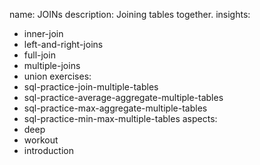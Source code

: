 name: JOINs
description: Joining tables together.
insights:
  - inner-join
  - left-and-right-joins
  - full-join
  - multiple-joins
  - union
exercises:
  - sql-practice-join-multiple-tables
  - sql-practice-average-aggregate-multiple-tables
  - sql-practice-max-aggregate-multiple-tables
  - sql-practice-min-max-multiple-tables
aspects:
  - deep
  - workout
  - introduction
 
